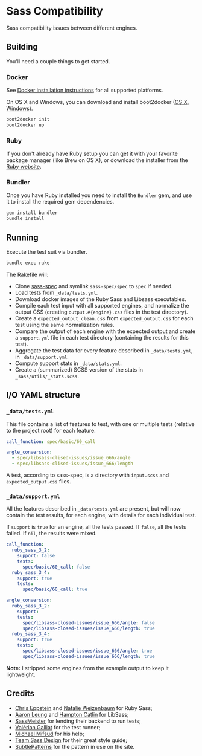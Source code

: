 Sass Compatibility
==================

Sass compatibility issues between different engines.

## Building

You'll need a couple things to get started.

### Docker

See [Docker installation instructions][docker-install] for all supported
platforms.

[docker-install]: https://docs.docker.com/installation/#installation

On OS X and Windows, you can download and install boot2docker
([OS X][b2d-osx], [Windows][b2d-win]).

[b2d-osx]: https://github.com/boot2docker/osx-installer/releases/latest
[b2d-win]: https://github.com/boot2docker/windows-installer/releases/latest

```sh
boot2docker init
boot2docker up
```

### Ruby

If you don't already have Ruby setup you can get it with your favorite
package manager (like Brew on OS X), or download the installer from the
[Ruby website][ruby-install].

[ruby-install]: https://www.ruby-lang.org/en/documentation/installation/#installers

### Bundler

Once you have Ruby installed you need to install the `Bundler` gem, and use it to install the required gem dependencies.

```sh
gem install bundler
bundle install
```

## Running

Execute the test suit via bundler.

```sh
bundle exec rake
```

The Rakefile will:

* Clone [sass-spec](https://github.com/sass/sass-spec) and symlink
  `sass-spec/spec` to `spec` if needed.
* Load tests from `_data/tests.yml`.
* Download docker images of the Ruby Sass and Libsass executables.
* Compile each test input with all supported engines, and normalize the
  output CSS (creating `output.#{engine}.css` files in the test
  directory).
* Create a `expected_output_clean.css` from `expected_output.css` for
  each test using the same normalization rules.
* Compare the output of each engine with the expected output and create
  a `support.yml` file in each test directory (containing the results
  for this test).
* Aggregate the test data for every feature described in
  `_data/tests.yml`, in `_data/support.yml`.
* Compute support stats in `_data/stats.yml`.
* Create a (summarized) SCSS version of the stats in
  `_sass/utils/_stats.scss`.

## I/O YAML structure

### `_data/tests.yml`

This file contains a list of features to test, with one or multiple
tests (relative to the project root) for each feature.

```yaml
call_function: spec/basic/60_call

angle_conversion:
  - spec/libsass-clised-issues/issue_666/angle
  - spec/libsass-clised-issues/issue_666/length
```

A test, according to sass-spec, is a directory with `input.scss` and
`expected_output.css` files.

### `_data/support.yml`

All the features described in `_data/tests.yml` are present, but will
now contain the test results, for each engine, with details for each
individual test.

If `support` is `true` for an engine, all the tests passed. If `false`,
all the tests failed. If `nil`, the results were mixed.

```yaml
call_function:
  ruby_sass_3_2:
    support: false
    tests:
      spec/basic/60_call: false
  ruby_sass_3_4:
    support: true
    tests:
      spec/basic/60_call: true

angle_conversion:
  ruby_sass_3_2:
    support:
    tests:
      spec/libsass-closed-issues/issue_666/angle: false
      spec/libsass-closed-issues/issue_666/length: true
  ruby_sass_3_4:
    support: true
    tests:
      spec/libsass-closed-issues/issue_666/angle: true
      spec/libsass-closed-issues/issue_666/length: true
```

**Note:** I stripped some engines from the example output to keep it
lightweight.

## Credits

* [Chris Eppstein](https://twitter.com/chriseppstein) and [Natalie Weizenbaum](https://twitter.com/nex3) for Ruby Sass;
* [Aaron Leung](https://twitter.com/akhleung) and [Hampton Catlin](https://twitter.com/hcatlin) for LibSass;
* [SassMeister](https://twitter.com/sassmeisterapp) for lending their backend to run tests;
* [Valérian Galliat](https://twitter.com/valeriangalliat) for the test runner;
* [Michael Mifsud](https://twitter.com/xzyfer) for his help;
* [Team Sass Design](https://twitter.com/teamsassdesign) for their great style guide;
* [SubtlePatterns](http://subtlepatterns.com/) for the pattern in use on the site.
